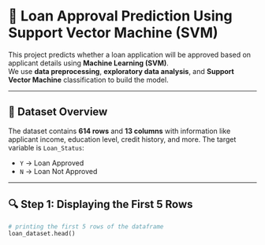# 🏦 Loan Approval Prediction Using Support Vector Machine (SVM)

This project predicts whether a loan application will be approved based on applicant details using **Machine Learning (SVM)**.  
We use **data preprocessing**, **exploratory data analysis**, and **Support Vector Machine** classification to build the model.

---

## 📂 Dataset Overview
The dataset contains **614 rows** and **13 columns** with information like applicant income, education level, credit history, and more. The target variable is `Loan_Status`:
- `Y` → Loan Approved
- `N` → Loan Not Approved

---

## 🔍 Step 1: Displaying the First 5 Rows
```python
# printing the first 5 rows of the dataframe
loan_dataset.head()
